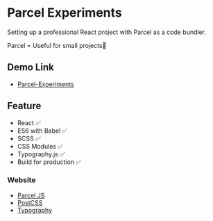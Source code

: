 # Parcel Experiments

Setting up a professional React project with Parcel as a code bundler.  

Parcel = Useful for small projects🤗

## Demo Link

- [Parcel-Experiments](https://wook2124.github.io/Parcel-Experiments/)

## Feature

- React ✅
- ES6 with Babel ✅
- SCSS ✅
- CSS Modules ✅
- Typography.js ✅
- Build for production ✅

### Website

- [Parcel JS](https://ko.parceljs.org/)
- [PostCSS](https://postcss.org/)
- [Typography](https://kyleamathews.github.io/typography.js/)
 
